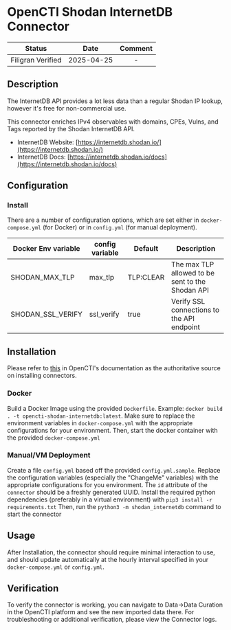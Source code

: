 # OpenCTI Shodan InternetDB Connector

|       Status        |    Date    |  Comment  |
|:-------------------:|:----------:|:---------:|
|  Filigran Verified  | 2025-04-25 |     -     |


## Description

The InternetDB API provides a lot less data than a regular Shodan IP lookup, however it's free for non-commercial use.

This connector enriches IPv4 observables with domains, CPEs, Vulns, and Tags reported by the Shodan InternetDB API.

* InternetDB Website: [https://internetdb.shodan.io/](https://internetdb.shodan.io/)
* InternetDB Docs: [https://internetdb.shodan.io/docs](https://internetdb.shodan.io/docs)

## Configuration

### Install

There are a number of configuration options, which are set either in `docker-compose.yml` (for Docker) or in `config.yml` (for manual deployment).

| Docker Env variable      | config variable   | Default   | Description                                      |
|--------------------------|-------------------|-----------|--------------------------------------------------|
| SHODAN_MAX_TLP           | max_tlp           | TLP:CLEAR | The max TLP allowed to be sent to the Shodan API |
| SHODAN_SSL_VERIFY        | ssl_verify        | true      | Verify SSL connections to the API endpoint       |

## Installation

Please refer to [this](https://filigran.notion.site/Connectors-4586c588462d4a1fb5e661f2d9837db8) in OpenCTI's documentation as the authoritative source on installing connectors.

### Docker

Build a Docker Image using the provided `Dockerfile`.
Example: `docker build . -t opencti-shodan-internetdb:latest`.
Make sure to replace the environment variables in `docker-compose.yml` with the appropriate configurations for your environment.
Then, start the docker container with the provided `docker-compose.yml`

### Manual/VM Deployment

Create a file `config.yml` based off the provided `config.yml.sample`. 
Replace the configuration variables (especially the "ChangeMe" variables) with the appropriate configurations for you environment.
The `id` attribute of the `connector` should be a freshly generated UUID. 
Install the required python dependencies (preferably in a virtual environment) with `pip3 install -r requirements.txt` 
Then, run the `python3 -m shodan_internetdb` command to start the connector


## Usage

After Installation, the connector should require minimal interaction to use, and should update automatically at the hourly interval specified in your `docker-compose.yml` or `config.yml`.

## Verification

To verify the connector is working, you can navigate to Data->Data Curation in the OpenCTI platform and see the new imported data there.
For troubleshooting or additional verification, please view the Connector logs.
